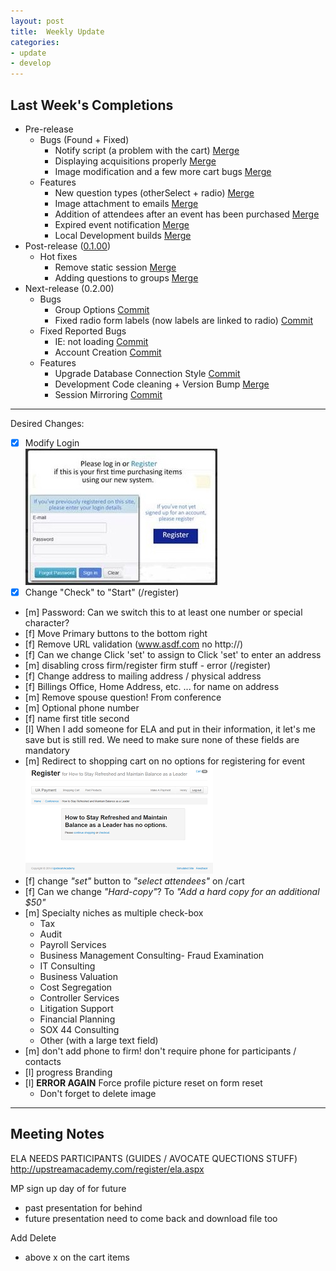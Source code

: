 ```yaml
---
layout: post
title:  Weekly Update
categories:
- update
- develop
---
```

## Last Week's Completions

- Pre-release
	- Bugs (Found + Fixed)
		- Notify script (a problem with the cart) [Merge][notify]
		- Displaying acquisitions properly [Merge][acqu]
		- Image modification and a few more cart bugs [Merge][image]
	- Features
		- New question types (otherSelect + radio) [Merge][quest]
		- Image attachment to emails [Merge][attach]
		- Addition of attendees after an event has been purchased [Merge][att]
		- Expired event notification [Merge][expire]
		- Local Development builds [Merge][dev]
- Post-release ([0.1.00])
	- Hot fixes
		- Remove static session [Merge][rmss]
		- Adding questions to groups [Merge][groups]
- Next-release (0.2.00)
	- Bugs
		- Group Options [Commit][grpopt]
		- Fixed radio form labels (now labels are linked to radio) [Commit][radio]
	- Fixed Reported Bugs
		- IE: not loading [Commit][iesux]
		- Account Creation [Commit][accadd]
	- Features
		- Upgrade Database Connection Style [Commit][dbconn]
		- Development Code cleaning + Version Bump [Merge][dccvb]
		- Session Mirroring [Commit][sm]

[notify]: https://github.com/bign8-AZ/UA-purchasing-system/commit/57931d78ee3571b911af844af7bcabb7f5c98f9c
[acqu]:   https://github.com/bign8-AZ/UA-purchasing-system/commit/38a1fbb0708f327b431a605f65a26f2ee1316d93
[image]:  https://github.com/bign8-AZ/UA-purchasing-system/commit/6fa23d7507d63567cf91249b71f9c108099d3c15
[quest]:  https://github.com/bign8-AZ/UA-purchasing-system/commit/069c66810e7b82b6029545b60478c2dda8644201
[attach]: https://github.com/bign8-AZ/UA-purchasing-system/commit/62935db00c80892f178b2ccc9e96f4e7bfef5bae
[att]:    https://github.com/bign8-AZ/UA-purchasing-system/commit/0ddde2dce046e12ccad3094dadd3c4c29253efa6
[expire]: https://github.com/bign8-AZ/UA-purchasing-system/commit/ed0e15db4451c036fc7c455c8e70a260541da833
[dev]:    https://github.com/bign8-AZ/UA-purchasing-system/commit/9bb07b964b3e4ddb150ff42ba033262f4ba6ea25
[0.1.00]: https://github.com/bign8-AZ/UA-purchasing-system/commit/0b75a1da44dedee593a492e442072b58225fce9b
[rmss]:   https://github.com/bign8-AZ/UA-purchasing-system/commit/4a4c70d8cec84761f0890eedb3e20df50c0f24cf
[groups]: https://github.com/bign8-AZ/UA-purchasing-system/commit/c8211b6bde67efcd0ea5f6eca3b136aa84173bc6
[grpopt]: https://github.com/bign8-AZ/UA-purchasing-system/commit/7c1e150f5474640b1fc990b38a317b6ff92034b2
[radio]:  https://github.com/bign8-AZ/UA-purchasing-system/commit/79931484440894a2b4601ca62ddab02448f1c79f
[iesux]:  https://github.com/bign8-AZ/UA-purchasing-system/commit/123210866f3eeefca97020ca85ab6f016bba357a
[accadd]: https://github.com/bign8-AZ/UA-purchasing-system/commit/9e998d7f0e1922737119665453335c282f2f7722
[dbconn]: https://github.com/bign8-AZ/UA-purchasing-system/commit/ae488e6bcb26095718cf732650654181e459ab53
[dccvb]:  https://github.com/bign8-AZ/UA-purchasing-system/commit/41faa8b2dd25ecd7327bc23d082bda50be0b491a
[sm]:     https://github.com/bign8-AZ/UA-purchasing-system/commit/6add34cb73a4e80719c477cc51692d23592948cb

--------
Desired Changes:

- [x] Modify Login  
	![New Login Form](/img/loginMod.jpg)
- [x] Change "Check" to "Start" (/register)
- [m] Password: Can we switch this to at least one number or special character?
- [f] Move Primary buttons to the bottom right
- [f] Remove URL validation (www.asdf.com no http://)
- [f] Can we change Click 'set' to assign to Click 'set' to enter an address
- [m] disabling cross firm/register firm stuff - error (/register)
- [f] Change address to mailing address / physical address
- [f] Billings Office, Home Address, etc. ... for name on address
- [m] Remove spouse question! From conference
- [m] Optional phone number
- [f] name first title second
- [l] When I add someone for ELA and put in their information, it let's me save but is still red.  We need to make sure none of these fields are mandatory
- [m] Redirect to shopping cart on no options for registering for event  
	![Don't want to see this](/img/badConf.png)
- [f] change *"set"* button to *"select attendees"* on /cart
- [f] Can we change *"Hard-copy"*? To *"Add a hard copy for an additional $50"*
- [m] Specialty niches as multiple check-box
	- Tax
	- Audit
	- Payroll  Services
	- Business Management Consulting- Fraud Examination 
	- IT Consulting 
	- Business Valuation
	- Cost Segregation
	- Controller Services
	- Litigation Support
	- Financial Planning
	- SOX 44 Consulting
	- Other (with a large text field)
- [m] don't add phone to firm! don't require phone for participants / contacts
- [l] progress Branding
- [l] **ERROR AGAIN** Force profile picture reset on form reset
	- Don't forget to delete image

--------

## Meeting Notes
ELA NEEDS PARTICIPANTS (GUIDES / AVOCATE QUECTIONS STUFF)
http://upstreamacademy.com/register/ela.aspx

MP sign up day of for future
+ past presentation for behind
+ future presentation need to come back and download file too

Add Delete
+ above x on the cart items


